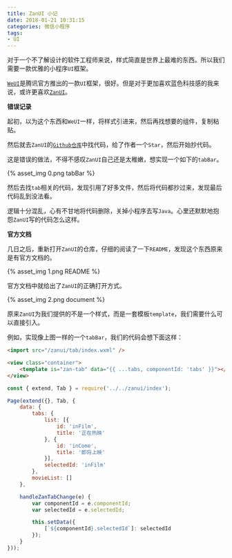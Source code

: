 ```yaml
---
title: ZanUI 小记
date: 2018-01-21 10:31:15
categories: 微信小程序
tags:
- UI
---
```


对于一个不了解设计的软件工程师来说，样式简直是世界上最难的东西。所以我们需要一款优雅的小程序`UI`框架。

[`WeUI`](https://github.com/tencent/weui-wxss)是腾讯官方推出的一款`UI`框架，很好。但是对于更加喜欢蓝色科技感的我来说，或许更喜欢[`ZanUI`](https://www.youzanyun.com/zanui/weapp#/zanui/base/icon)。

<!-- more -->

**错误记录**

起初，以为这个东西和`WeUI`一样，将样式引进来，然后再找想要的组件，复制粘贴。

然后就去`ZanUI`的[`Github仓库`](https://github.com/youzan/zanui-weapp)中找代码，给了作者一个`Star`，然后开始抄代码。

这是错误的做法，不得不感叹`ZanUI`自己还是太稚嫩，想实现一个如下的`tabBar`。

{% asset_img 0.png tabBar %}

然后去找`tab`相关的代码，发现引用了好多文件，然后将代码都抄过来，发现最后代码乱到没法看。

逻辑十分混乱，心有不甘地将代码删除，关掉小程序去写`Java`。心里还默默地抱怨`ZanUI`写的代码怎么这样。

**官方文档**

几日之后，重新打开`ZanUI`的仓库，仔细的阅读了一下`README`，发现这个东西原来是有官方文档的。

{% asset_img 1.png README %}

官方文档中就给出了`ZanUI`的正确打开方式。

{% asset_img 2.png document %}

原来`ZanUI`为我们提供的不是一个样式，而是一套模板`template`，我们需要什么可以直接引入。

例如，实现像上图一样的一个`tabBar`，我们的代码会想下面这样：

```html
<import src="/zanui/tab/index.wxml" />

<view class="container">
    <template is="zan-tab" data="{{ ...tabs, componentId: 'tabs' }}"></template>
</view>
```

```javascript
const { extend, Tab } = require('../../zanui/index');

Page(extend({}, Tab, {
    data: {
        tabs: {
            list: [{
                id: 'inFilm',
                title: '正在热映'
            }, {
                id: 'inCome',
                title: '即将上映'
            }],
            selectedId: 'inFilm'
        },
        movieList: []
    },

    handleZanTabChange(e) {
        var componentId = e.componentId;
        var selectedId = e.selectedId;

        this.setData({
            [`${componentId}.selectedId`]: selectedId
        });
    }
}));
```


